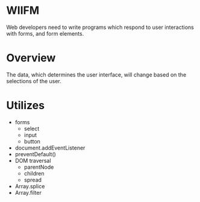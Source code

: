 # WIIFM

Web developers need to write programs which respond to user interactions with forms, and form elements.

# Overview

The data, which determines the user interface, will change based on the selections of the user.

# Utilizes

- forms
  - select
  - input
  - button
- document.addEventListener
- preventDefault() 
- DOM traversal
  - parentNode
  - children
  - spread
- Array.splice
- Array.filter
